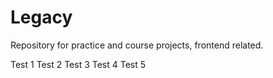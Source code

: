 # Legacy

Repository for practice and course projects, frontend related.

Test 1
Test 2
Test 3
Test 4
Test 5
